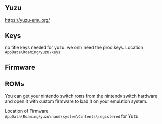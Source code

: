 


## Yuzu

https://yuzu-emu.org/



## Keys



no title keys needed for yuzu. 
we only need the prod.keys.
Location `AppData\Roaming\yuzu\keys`

## Firmware



## ROMs

You can get your nintendo switch roms from the nintendo switch hardware and open it with custom firmware to load it on your emulation system.

Location of Firmware 
`AppData\Roaming\yuzu\nand\system\Contents\registered` for Yuzu
